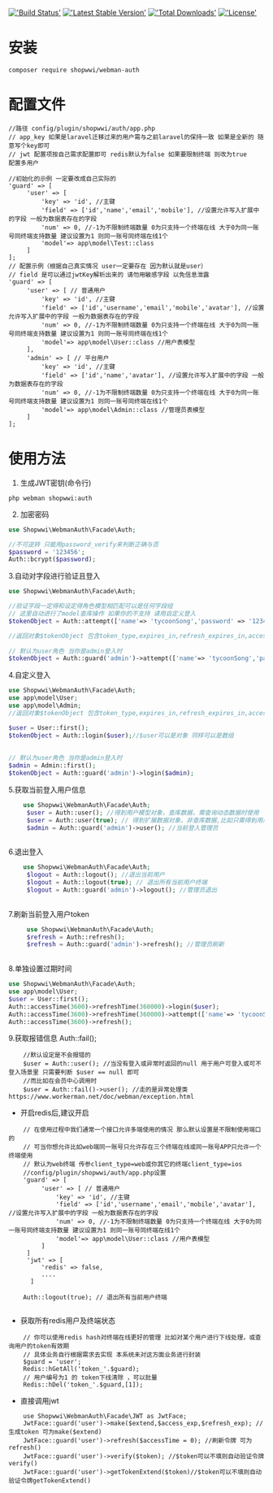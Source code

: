 [!['Build Status'](https://travis-ci.org/shopwwi/webman-auth.svg?branch=main)](https://github.com/shopwwi/webman-auth) [!['Latest Stable Version'](https://poser.pugx.org/shopwwi/webman-auth/v/stable.svg)](https://packagist.org/packages/shopwwi/webman-auth) [!['Total Downloads'](https://poser.pugx.org/shopwwi/webman-auth/d/total.svg)](https://packagist.org/packages/shopwwi/webman-auth) [!['License'](https://poser.pugx.org/shopwwi/webman-auth/license.svg)](https://packagist.org/packages/shopwwi/webman-auth)
# 安装

```
composer require shopwwi/webman-auth
```
# 配置文件
```
//路径 config/plugin/shopwwi/auth/app.php
// app_key 如果是laravel迁移过来的用户需与之前laravel的保持一致 如果是全新的 随意写个key即可
// jwt 配置项按自己需求配置即可 redis默认为false 如果要限制终端 则改为true
配置多用户

//初始化的示例 一定要改成自己实际的
'guard' => [
     'user' => [
         'key' => 'id', //主键
         'field' => ['id','name','email','mobile'], //设置允许写入扩展中的字段 一般为数据表存在的字段
         'num' => 0, //-1为不限制终端数量 0为只支持一个终端在线 大于0为同一账号同终端支持数量 建议设置为1 则同一账号同终端在线1个
         'model'=> app\model\Test::class
     ]
];
// 配置示例（根据自己真实情况 user一定要存在 因为默认就是user）
// field 是可以通过jwtKey解析出来的 请勿用敏感字段 以免信息泄露
'guard' => [
     'user' => [ // 普通用户
         'key' => 'id', //主键
         'field' => ['id','username','email','mobile','avatar'], //设置允许写入扩展中的字段 一般为数据表存在的字段
         'num' => 0, //-1为不限制终端数量 0为只支持一个终端在线 大于0为同一账号同终端支持数量 建议设置为1 则同一账号同终端在线1个
         'model'=> app\model\User::class //用户表模型
     ],
     'admin' => [ // 平台用户
         'key' => 'id', //主键
         'field' => ['id','name','avatar'], //设置允许写入扩展中的字段 一般为数据表存在的字段
         'num' => 0, //-1为不限制终端数量 0为只支持一个终端在线 大于0为同一账号同终端支持数量 建议设置为1 则同一账号同终端在线1个
         'model'=> app\model\Admin::class //管理员表模型
     ]
];
```
# 使用方法

1. 生成JWT密钥(命令行)

```
php webman shopwwi:auth

```
2. 加密密码

```php
use Shopwwi\WebmanAuth\Facade\Auth;

//不可逆转 只能用password_verify来判断正确与否
$password = '123456';
Auth::bcrypt($password);

```
3.自动对字段进行验证且登入

```php
use Shopwwi\WebmanAuth\Facade\Auth;

//验证字段一定得和设定得角色模型相匹配可以是任何字段组
// 这里自动进行了model查库操作 如果你的不支持 请用自定义登入
$tokenObject = Auth::attempt(['name'=> 'tycoonSong','password' => '123456']);

//返回对象$tokenObject 包含token_type,expires_in,refresh_expires_in,access_token,refresh_token
    
// 默认为user角色 当你是admin登入时
$tokenObject = Auth::guard('admin')->attempt(['name'=> 'tycoonSong','password' => '123456']);

```

4.自定义登入

```php
use Shopwwi\WebmanAuth\Facade\Auth;
use app\model\User;
use app\model\Admin;
//返回对象$tokenObject 包含token_type,expires_in,refresh_expires_in,access_token,refresh_token

$user = User::first();
$tokenObject = Auth::login($user);//$user可以是对象 同样可以是数组
    
    
// 默认为user角色 当你是admin登入时
$admin = Admin::first();
$tokenObject = Auth::guard('admin')->login($admin);

```

5.获取当前登入用户信息

```php
    use Shopwwi\WebmanAuth\Facade\Auth;
     $user = Auth::user(); //得到用户模型对象，查库数据，需查询动态数据时使用
     $user = Auth::user(true); // 得到扩展数据对象，非查库数据,比如只需得到用户ID或不常更新字段使用
     $admin = Auth::guard('admin')->user(); //当前登入管理员
 
```

6.退出登入

```php
    use Shopwwi\WebmanAuth\Facade\Auth;
     $logout = Auth::logout(); //退出当前用户
     $logout = Auth::logout(true); // 退出所有当前用户终端
     $logout = Auth::guard('admin')->logout(); //管理员退出
 
```

7.刷新当前登入用户token

```php
     use Shopwwi\WebmanAuth\Facade\Auth;
     $refresh = Auth::refresh();
     $refresh = Auth::guard('admin')->refresh(); //管理员刷新
 
```

8.单独设置过期时间

```php
use Shopwwi\WebmanAuth\Facade\Auth;
use app\model\User;
$user = User::first();
Auth::accessTime(3600)->refreshTime(360000)->login($user);
Auth::accessTime(3600)->refreshTime(360000)->attempt(['name'=> 'tycoonSong','password' => '123456']);
Auth::accessTime(3600)->refresh();

```

9.获取报错信息 Auth::fail();

```
    //默认设定是不会报错的 
    $user = Auth::user(); //当没有登入或异常时返回的null 用于用户可登入或可不登入场景里 只需要判断 $user == null 即可
    //而比如在会员中心调用时 
    $user = Auth::fail()->user(); //走的是异常处理类https://www.workerman.net/doc/webman/exception.html
```

- 开启redis后,建议开启

```
    // 在使用过程中我们通常一个接口允许多端使用的情况 那么默认设置是不限制使用端口的 
    // 可当你想允许比如web端同一账号只允许存在三个终端在线或同一账号APP只允许一个终端使用
    // 默认为web终端 传参client_type=web或你其它的终端client_type=ios
    //config/plugin/shopwwi/auth/app.php设置
    'guard' => [
         'user' => [ // 普通用户
             'key' => 'id', //主键
             'field' => ['id','username','email','mobile','avatar'], //设置允许写入扩展中的字段 一般为数据表存在的字段
             'num' => 0, //-1为不限制终端数量 0为只支持一个终端在线 大于0为同一账号同终端支持数量 建议设置为1 则同一账号同终端在线1个
             'model'=> app\model\User::class //用户表模型
         ]
     ]
     'jwt' => [
         'redis' => false,
         ....
      ]
     
    Auth::logout(true); // 退出所有当前用户终端
    
```
- 获取所有redis用户及终端状态
```
    // 你可以使用redis hash对终端在线更好的管理 比如对某个用户进行下线处理，或查询用户的token有效期
    // 具体业务自行根据需求去实现 本系统未对这方面业务进行封装
    $guard = 'user';
    Redis::hGetAll('token_'.$guard);
    // 用户编号为1 的 token下线清除 ，可以批量
    Redis::hDel('token_'.$guard,[1]);
```

- 直接调用jwt

```
    use Shopwwi\WebmanAuth\Facade\JWT as JwtFace;
    JwtFace::guard('user')->make($extend,$access_exp,$refresh_exp); //生成token 可为make($extend)
    JwtFace::guard('user')->refresh($accessTime = 0); //刷新令牌 可为refresh()
    JwtFace::guard('user')->verify($token); //$token可以不填则自动验证令牌 verify()
    JwtFace::guard('user')->getTokenExtend($token)//$token可以不填则自动验证令牌getTokenExtend()
```
